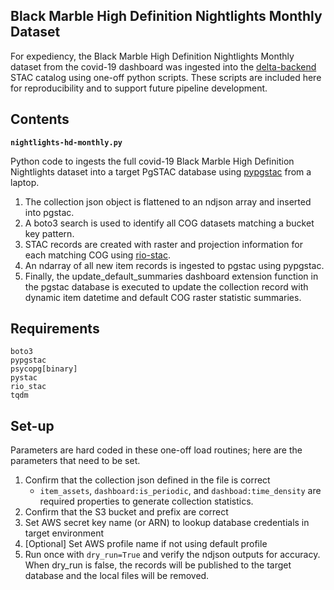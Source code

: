 ## Black Marble High Definition Nightlights Monthly Dataset
For expediency, the Black Marble High Definition Nightlights Monthly dataset from the covid-19 dashboard was ingested into the [delta-backend](https://github.com/NASA-IMPACT/delta-backend) STAC catalog using one-off python scripts. These scripts are included here for reproducibility and to support future pipeline development.

## Contents
**`nightlights-hd-monthly.py`**

Python code to ingests the full covid-19 Black Marble High Definition Nightlights dataset into a target PgSTAC database using [pypgstac](https://github.com/stac-utils/pgstac#pypgstac) from a laptop.
1. The collection json object is flattened to an ndjson array and inserted into pgstac.
2. A boto3 search is used to identify all COG datasets matching a bucket key pattern.
3. STAC records are created with raster and projection information for each matching COG using [rio-stac](http://devseed.com/rio-stac/api/rio_stac/stac/#create_stac_item).
4. An ndarray of all new item records is ingested to pgstac using pypgstac.
5. Finally, the update_default_summaries dashboard extension function in the pgstac database is executed to update the collection record with dynamic item datetime and default COG raster statistic summaries.


## Requirements
```
boto3
pypgstac
psycopg[binary]
pystac
rio_stac
tqdm
```

## Set-up
Parameters are hard coded in these one-off load routines; here are the parameters that need to be set.

1. Confirm that the collection json defined in the file is correct
   - `item_assets`, `dashboard:is_periodic`, and `dashboad:time_density` are required properties to generate collection statistics.
2. Confirm that the S3 bucket and prefix are correct
3. Set AWS secret key name (or ARN) to lookup database credentials in target environment
4. [Optional] Set AWS profile name if not using default profile
5. Run once with `dry_run=True` and verify the ndjson outputs for accuracy. When dry_run is false, the records will be published to the target database and the local files will be removed.
